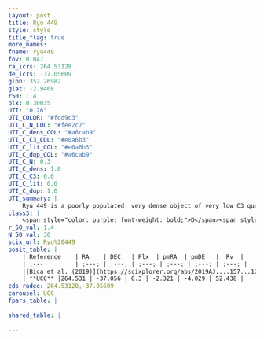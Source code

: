 ```yaml
---
layout: post
title: Ryu 449
style: style
title_flag: true
more_names: 
fname: ryu449
fov: 0.047
ra_icrs: 264.53128
de_icrs: -37.05609
glon: 352.26982
glat: -2.9468
r50: 1.4
plx: 0.30035
UTI: "0.26"
UTI_COLOR: "#fdd9c3"
UTI_C_N_COL: "#fee2c7"
UTI_C_dens_COL: "#a6cab9"
UTI_C_C3_COL: "#e0a6b3"
UTI_C_lit_COL: "#e0a6b3"
UTI_C_dup_COL: "#a6cab9"
UTI_C_N: 0.3
UTI_C_dens: 1.0
UTI_C_C3: 0.0
UTI_C_lit: 0.0
UTI_C_dup: 1.0
UTI_summary: |
    Ryu 449 is a poorly populated, very dense object of very low C3 quality. It is rarely studied in the literature, with no articles listed in the last 6 years.
class3: |
    <span style="color: purple; font-weight: bold;">D</span><span style="color: purple; font-weight: bold;">D</span>
r_50_val: 1.4
N_50_val: 30
scix_url: Ryu%20449
posit_table: |
    | Reference    | RA    | DEC   | Plx  | pmRA  | pmDE   |  Rv  |
    | :---         | :---: | :---: | :---: | :---: | :---: | :---: |
    |[Bica et al. (2019)](https://scixplorer.org/abs/2019AJ....157...12B) | 264.523 | -37.052 | -- | -- | -- | -- |
    | **UCC** |264.531 | -37.056 | 0.3 | -2.321 | -4.029 | 52.438 | 
cds_radec: 264.53128,-37.05609
carousel: UCC
fpars_table: |
    
shared_table: |
    
---
```

